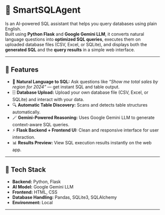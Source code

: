 # 🤖 SmartSQLAgent

Is an AI-powered SQL assistant that helps you query databases using plain English.  
Built using **Python Flask** and **Google Gemini LLM**, it converts natural language questions into **optimized SQL queries**, executes them on uploaded database files (CSV, Excel, or SQLite), and displays both the **generated SQL** and the **query results** in a simple web interface.

---

## 🚀 Features

- 🧠 **Natural Language to SQL:** Ask questions like *“Show me total sales by region for 2024”* — get instant SQL and table output.
- 🗄️ **Database Upload:** Upload your own database file (CSV, Excel, or SQLite) and interact with your data.
- 🔍 **Automatic Table Discovery:** Scans and detects table structures automatically.
- 🪄 **Gemini-Powered Reasoning:** Uses Google Gemini LLM to generate context-aware SQL queries.
- ⚡ **Flask Backend + Frontend UI:** Clean and responsive interface for user interaction.
- 📊 **Results Preview:** View SQL execution results instantly on the web app.

---

## 🧰 Tech Stack

- **Backend:** Python, Flask  
- **AI Model:** Google Gemini LLM  
- **Frontend:** HTML, CSS
- **Database Handling:** Pandas, SQLite3, SQLAlchemy  
- **Environment:** Local 

---
